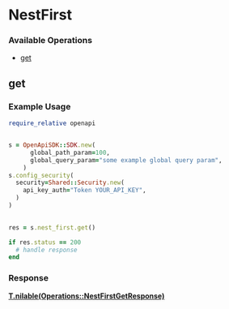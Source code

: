 # NestFirst


### Available Operations

* [get](#get)

## get

### Example Usage

```ruby
require_relative openapi


s = OpenApiSDK::SDK.new(
      global_path_param=100,
      global_query_param="some example global query param",
    )
s.config_security(
  security=Shared::Security.new(
    api_key_auth="Token YOUR_API_KEY",
  )
)

    
res = s.nest_first.get()

if res.status == 200
  # handle response
end

```


### Response

**[T.nilable(Operations::NestFirstGetResponse)](../../models/operations/nestfirstgetresponse.md)**

